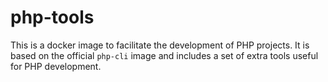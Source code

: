 # php-tools

This is a docker image to facilitate the development of PHP projects.
It is based on the official `php-cli` image and includes a set of extra tools useful for PHP development.
